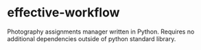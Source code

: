 # effective-workflow
Photography assignments manager written in Python.
Requires no additional dependencies outside of python standard library.
